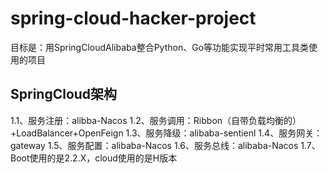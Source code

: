 # spring-cloud-hacker-project
目标是：用SpringCloudAlibaba整合Python、Go等功能实现平时常用工具类使用的项目
## SpringCloud架构
1.1、服务注册：alibba-Nacos
1.2、服务调用：Ribbon（自带负载均衡的）+LoadBalancer+OpenFeign
1.3、服务降级：alibaba-sentienl
1.4、服务网关：gateway
1.5、服务配置：alibaba-Nacos
1.6、服务总线：alibaba-Nacos
1.7、Boot使用的是2.2.X，cloud使用的是H版本
